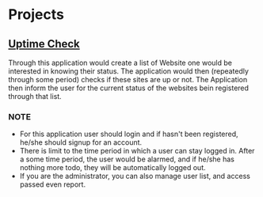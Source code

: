 # Projects

## [Uptime Check](https://github.com/HamidHeyde/Full_Stack/tree/master/UptimeCheck)
Through this application would create a list of Website one would be interested in knowing their status. The application would then (repeatedly through some period) checks if these sites are up or not.
The Application then inform the user for the current status of the websites bein registered through that list.

### NOTE
* For this application user should login and if hasn't been registered, he/she should signup for an account.
* There is limit to the time period in which a user can stay logged in. After a some time period, the user would be alarmed, and if he/she has nothing more todo, they will be automatically logged out.
* If you are the administrator, you can also manage user list, and access passed even report.